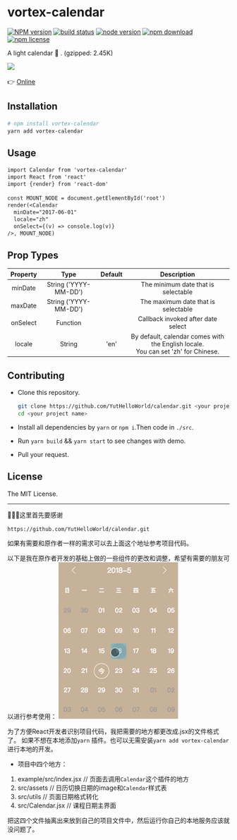 # vortex-calendar

[![NPM version][npm-image]][npm-url]
[![build status][travis-image]][travis-url]
[![node version][node-image]][node-url]
[![npm download][download-image]][download-url]
[![npm license][license-image]][license-url]

[npm-image]: https://img.shields.io/npm/v/vortex-calendar.svg?style=flat-square
[npm-url]: https://npmjs.org/package/vortex-calendar
[travis-image]: https://img.shields.io/travis/YutHelloWorld/calendar.svg?style=flat-square
[travis-url]: https://travis-ci.org/YutHelloWorld/calendar
[node-image]: https://img.shields.io/badge/node.js-%3E=_6.11-green.svg?style=flat-square
[node-url]: http://nodejs.org/download/
[download-image]: https://img.shields.io/npm/dm/vortex-calendar.svg?style=flat-square
[download-url]: https://npmjs.org/package/vortex-calendar
[license-image]: https://img.shields.io/github/license/mashape/apistatus.svg?style=flat-square
[license-url]: https://github.com/YutHelloWorld/calendar/blob/master/LICENSE
A light calendar 📅 . (gzipped: 2.45K)

![](./.Github/calendar.gif)

👉 [Online](https://yuthelloworld.github.io/calendar/)

## Installation


```bash
# npm install vortex-calendar
yarn add vortex-calendar
```

## Usage

```JS
import Calendar from 'vortex-calendar'
import React from 'react'
import {render} from 'react-dom'

const MOUNT_NODE = document.getElementById('root')
render(<Calendar
  minDate="2017-06-01"
  locale="zh"
  onSelect={(v) => console.log(v)}
/>, MOUNT_NODE)
```

## Prop Types

|Property|Type|Default|Description|
|:---:|:---:|:---:|:---:|
|minDate|String ('YYYY-MM-DD')| | The minimum date that is selectable|
|maxDate|String ('YYYY-MM-DD')| | The maximum date that is selectable|
|onSelect|Function| | Callback invoked after date select|
|locale|String| 'en'| By default, calendar comes with the English locale.<br>You can set 'zh' for Chinese.|

## Contributing

- Clone this repository.

  ```bash
  git clone https://github.com/YutHelloWorld/calendar.git <your project name>
  cd <your project name>
  ```

- Install all dependencies by `yarn` or `npm i`.Then code in `./src`.

- Run `yarn build` && `yarn start` to see changes with demo.

- Pull your request.

## License

The MIT License.

-------------------------
🌟🌟🌟这里首先要感谢
```
https://github.com/YutHelloWorld/calendar.git
```
如果有需要和原作者一样的需求可以去上面这个地址参考项目代码。


以下是我在原作者开发的基础上做的一些组件的更改和调整，希望有需要的朋友可以进行参考使用：
![](./.Github/calendar_vonmo.gif)


 为了方便React开发者识别项目代码，我把需要的地方都更改成.jsx的文件格式了。
 如果不想在本地添加`yarn` 插件。也可以无需安装`yarn add vortex-calendar`进行本地的开发。

 - 项目中四个地方：
 1. example/src/index.jsx // 页面去调用`Calendar`这个插件的地方
 2. src/assets   // 日历切换日期的image和`Calendar`样式表
 3. src/utils    // 页面日期格式转化
 4. src/Calendar.jsx // 课程日期主界面

 把这四个文件抽离出来放到自己的项目文件中，然后运行你自己的本地服务应该就没问题了。
